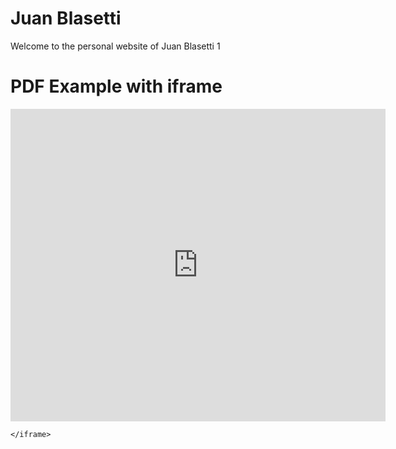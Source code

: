 # Juan Blasetti
Welcome to the personal website of Juan Blasetti 1

<!changes are happening rn html>
<html>
  <head>
    <title>Title of the document</title>
  </head>
  <body>
    <h1>PDF Example with iframe</h1>
  <iframe src="https://docs.google.com/gview?url=https://docs.google.com/document/d/1OOqYebRbs8a_tKh7k4_R3PX3Wr117Ocm__21vpL4Pck/edit" style="width:600px; height:500px;" frameborder="0"></iframe>

    </iframe>
  </body>
</html>
